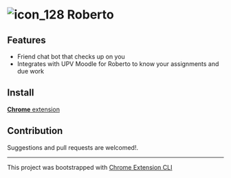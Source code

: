 # ![icon_128](https://github.com/ezerssss/roberto/assets/72904036/65ab6bea-8974-4f36-bac3-945cd457b0c3) Roberto

## Features

- Friend chat bot that checks up on you
- Integrates with UPV Moodle for Roberto to know your assignments and due work

## Install

[**Chrome** extension]() <!-- TODO: Add chrome extension link inside parenthesis -->

## Contribution

Suggestions and pull requests are welcomed!.

---

This project was bootstrapped with [Chrome Extension CLI](https://github.com/dutiyesh/chrome-extension-cli)

